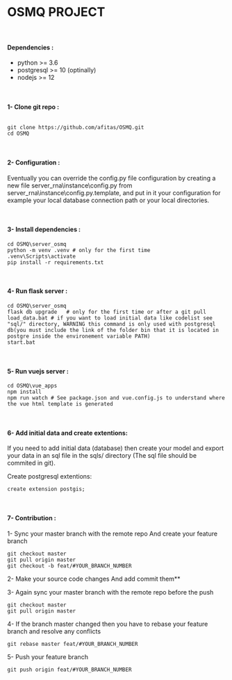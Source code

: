 # **OSMQ PROJECT**

&nbsp;

#### **Dependencies :**

- python >= 3.6
- postgresql >= 10 (optinally)
- nodejs >= 12

&nbsp;

#### **1- Clone git repo :**

```

git clone https://github.com/afitas/OSMQ.git
cd OSMQ
```

&nbsp;

#### **2- Configuration :**

Eventually you can override the config.py file configuration by creating a new file server_rna\instance\config.py from server_rna\instance\config.py.template, and put in it your configuration for example your local database connection path or your local directories.

&nbsp;

#### **3- Install dependencies :**

```
cd OSMQ\server_osmq
python -m venv .venv # only for the first time
.venv\Scripts\activate
pip install -r requirements.txt
```

&nbsp;

#### **4- Run flask server :**

```
cd OSMQ\server_osmq
flask db upgrade   # only for the first time or after a git pull
load_data.bat # if you want to load initial data like codelist see "sql/" directory, WARNING this command is only used with postgresql db(you must include the link of the folder bin that it is located in postgre inside the environement variable PATH)
start.bat
```

&nbsp;

#### **5- Run vuejs server :**

```
cd OSMQ\vue_apps
npm install
npm run watch # See package.json and vue.config.js to understand where the vue html template is generated
```

&nbsp;

#### **6- Add initial data and create extentions:**

If you need to add initial data (database) then create your model and export your data in an sql file in the sqls/ directory (The sql file should be commited in git).
  
Create postgresql extentions:
```
create extension postgis;
```
&nbsp;

#### **7- Contribution :**

1- Sync your master branch with the remote repo And create your feature branch

```
git checkout master
git pull origin master
git checkout -b feat/#YOUR_BRANCH_NUMBER
```

2- Make your source code changes And add commit them\*\*

3- Again sync your master branch with the remote repo before the push

```
git checkout master
git pull origin master
```

4- If the branch master changed then you have to rebase your feature branch and resolve any conflicts

```
git rebase master feat/#YOUR_BRANCH_NUMBER
```

5- Push your feature branch

```
git push origin feat/#YOUR_BRANCH_NUMBER
```
